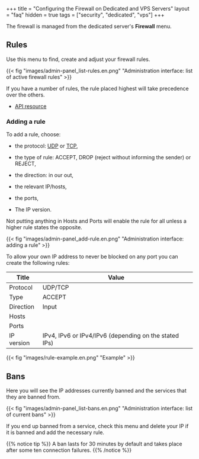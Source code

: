 +++
title = "Configuring the Firewall on Dedicated and VPS Servers"
layout = "faq"
hidden = true
tags = ["security", "dedicated", "vps"]
+++

The firewall is managed from the dedicated server's **Firewall** menu.

## Rules

Use this menu to find, create and adjust your firewall rules.

{{< fig "images/admin-panel_list-rules.en.png" "Administration interface: list of active firewall rules" >}}

If you have a number of rules, the rule placed highest will take precedence over the others.

- [API resource](https://api.alwaysdata.com/v1/firewall/doc/)

### Adding a rule

To add a rule, choose:

- the protocol: [UDP](https://en.wikipedia.org/wiki/User_Datagram_Protocol) or [TCP](https://en.wikipedia.org/wiki/Transmission_Control_Protocol),

- the type of rule: ACCEPT, DROP (reject without informing the sender) or REJECT,
- the direction: in our out,
- the relevant IP/hosts,
- the ports,
- The IP version.

Not putting anything in Hosts and Ports will enable the rule for all unless a higher rule states the opposite.

{{< fig "images/admin-panel_add-rule.en.png" "Administration interface: adding a rule" >}}

To allow your own IP address to never be blocked on any port you can create the following rules:

|Title|Value|
|--- |--- |
|Protocol|UDP/TCP|
|Type|ACCEPT|
|Direction|Input|
|Hosts|<your IP>|
|Ports|<specify nothing>|
|IP version|IPv4, IPv6 or IPv4/IPv6 (depending on the stated IPs)|

{{< fig "images/rule-example.en.png" "Example" >}}

## Bans

Here you will see the IP addresses currently banned and the services that they are banned from.

{{< fig "images/admin-panel_list-bans.en.png" "Administration interface: list of current bans" >}}

If you end up banned from a service, check this menu and delete your IP if it is banned and add the necessary rule.

{{% notice tip %}}
A ban lasts for 30 minutes by default and takes place after some ten connection failures.
{{% /notice %}}
